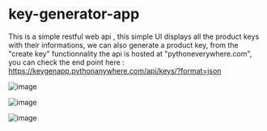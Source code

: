 # key-generator-app

This is a simple restful web api , this simple UI displays all the product keys with their informations, we can also generate a product key, from the "create key" functionnality 
the api is hosted at "pythoneverywhere.com", you can check the end point here : https://keygenapp.pythonanywhere.com/api/keys/?format=json

![image](https://user-images.githubusercontent.com/24684849/132785837-2c419e58-fe7c-46a4-9054-0148684b4206.png)

![image](https://user-images.githubusercontent.com/24684849/132785872-6b1cfa46-aa68-4c61-9306-d333142d448a.png)

![image](https://user-images.githubusercontent.com/24684849/132785935-ee34638f-98bc-42d4-adea-42070a4f560a.png)
